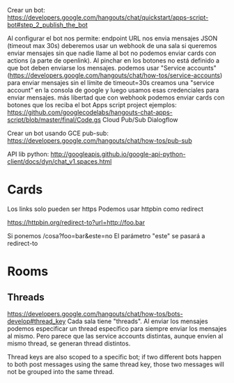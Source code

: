 Crear un bot:
https://developers.google.com/hangouts/chat/quickstart/apps-script-bot#step_2_publish_the_bot

Al configurar el bot nos permite:
  endpoint URL
    nos envia mensajes JSON (timeout max 30s)
    deberemos usar un webhook de una sala si queremos enviar mensajes sin que nadie llame al bot
      no podemos enviar cards con actions (a parte de openlink). Al pinchar en los botones no está definido a que bot deben enviarse los mensajes.
    podemos usar "Service accounts" (https://developers.google.com/hangouts/chat/how-tos/service-accounts) para enviar mensajes sin el límite de timeout=30s
      creamos una "service account" en la consola de google y luego usamos esas credenciales para enviar mensajes.
      más libertad que con webhook
      podemos enviar cards con botones que los reciba el bot
  Apps script project
    ejemplos: https://github.com/googlecodelabs/hangouts-chat-apps-script/blob/master/final/Code.gs
  Cloud Pub/Sub
  Dialogflow

Crear un bot usando GCE pub-sub: https://developers.google.com/hangouts/chat/how-tos/pub-sub

API lib python:
http://googleapis.github.io/google-api-python-client/docs/dyn/chat_v1.spaces.html

# Cards
Los links solo pueden ser https
Podemos usar httpbin como redirect

https://httpbin.org/redirect-to?url=http://foo.bar

Si ponemos /cosa?foo=bar&este=no
El parámetro "este" se pasará a redirect-to


# Rooms
## Threads
https://developers.google.com/hangouts/chat/how-tos/bots-develop#thread_key
Cada sala tiene "threads".
Al enviar los mensajes podemos especificar un thread específico para siempre enviar los mensajes al mismo.
Pero parece que las service accounts distintas, aunque envíen al mismo thread, se generan thread distintos.

Thread keys are also scoped to a specific bot; if two different bots happen to both post messages using the same thread key, those two messages will not be grouped into the same thread.
